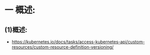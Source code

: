 # 一 概述:
## (1)概述:
- https://kubernetes.io/docs/tasks/access-kubernetes-api/custom-resources/custom-resource-definition-versioning/
